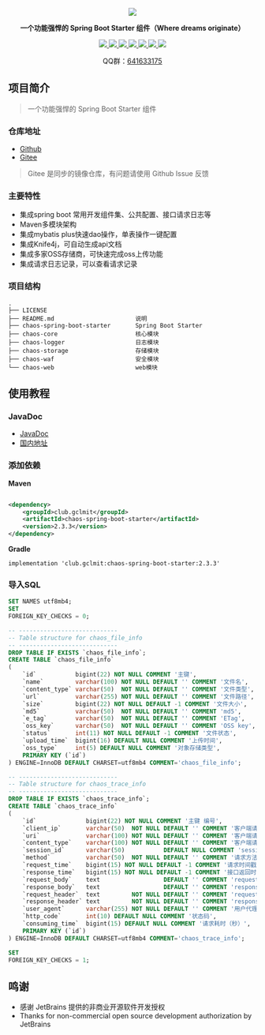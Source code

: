 <p align="center">
	<a href="https://github.com/gclm/chaos"><img src="https://cdn.jsdelivr.net/gh/gclm/images@master/20200414/1586827646660.png"></a>
</p>
<p align="center">
	<strong>一个功能强悍的 Spring Boot Starter 组件（Where dreams originate）</strong>
</p>
<p align="center">
	<a target="_blank" href="https://github.com/gclm/chaos/actions">
        <img src="https://github.com/gclm/chaos/actions/workflows/maven.yml/badge.svg" />
	</a>
    <a target="_blank" href="https://github.com/gclm/chaos/actions">
        <img src="https://github.com/gclm/chaos/actions/workflows/javadoc.yml/badge.svg" />
	</a>
    <a target="_blank" href="https://github.com/gclm/chaos/actions">
        <img src="https://github.com/gclm/chaos/actions/workflows/codeql-analysis.yml/badge.svg" />
	</a>
    <a href="https://www.codacy.com/gh/gclm/chaos/dashboard?utm_source=github.com&amp;utm_medium=referral&amp;utm_content=gclm/chaos&amp;utm_campaign=Badge_Grade">
        <img src="https://app.codacy.com/project/badge/Grade/f1c25e46f1924c14a1d41f3718223402"/>
    </a>
    <a target="_blank" href="https://search.maven.org/search?q=g:%20club.gclmit%20AND%20a:%20chaos-spring-boot-starter">
        <img src="https://img.shields.io/maven-central/v/club.gclmit/chaos-spring-boot-starter.svg?label=Maven%20Central" />
	</a>
	<a target="_blank" href="https://github.com/gclm/chaos/blob/master/LICENSE/">
        <img src="https://img.shields.io/:license-Apache2-blue.svg" />
	</a>
	<a target="_blank" href="https://www.oracle.com/technetwork/java/javase/downloads/index.html">
		<img src="https://img.shields.io/badge/JDK-11+-green.svg" />
	</a>
</p>
<p align="center">
    QQ群：<a target="_blank" href="//shang.qq.com/wpa/qunwpa?idkey=4684b1c1194706adcc4ce7c9428935d31c0b2a86b51e96cb807fa30f94cebfde">641633175</a>
</p>

## 项目简介

> 一个功能强悍的 Spring Boot Starter 组件

### 仓库地址

- [Github](https://github.com/gclm/chaos.git)
- [Gitee](https://gitee.com/gclm/chaos)

> Gitee 是同步的镜像仓库，有问题请使用 Github Issue 反馈

### 主要特性

- 集成spring boot 常用开发组件集、公共配置、接口请求日志等
- Maven多模块架构
- 集成mybatis plus快速dao操作，单表操作一键配置
- 集成Knife4j，可自动生成api文档
- 集成多家OSS存储商，可快速完成oss上传功能
- 集成请求日志记录，可以查看请求记录

### 项目结构

```text
.
├── LICENSE
├── README.md                       说明
├── chaos-spring-boot-starter       Spring Boot Starter     
├── chaos-core                      核心模块
├── chaos-logger                    日志模块
├── chaos-storage                   存储模块
├── chaos-waf                       安全模块
└── chaos-web                       web模块
```

## 使用教程

### JavaDoc

- [JavaDoc](https://gclm.github.io/chaos/)
- [国内地址](https://gclm.gitee.io/chaos/)

### 添加依赖

**Maven**

```xml

<dependency>
    <groupId>club.gclmit</groupId>
    <artifactId>chaos-spring-boot-starter</artifactId>
    <version>2.3.3</version>
</dependency>
```

**Gradle**

```text
implementation 'club.gclmit:chaos-spring-boot-starter:2.3.3'
```

### 导入SQL

```sql
SET NAMES utf8mb4;
SET
FOREIGN_KEY_CHECKS = 0;

-- ----------------------------
-- Table structure for chaos_file_info
-- ----------------------------
DROP TABLE IF EXISTS `chaos_file_info`;
CREATE TABLE `chaos_file_info`
(
    `id`           bigint(22) NOT NULL COMMENT '主键',
    `name`         varchar(100) NOT NULL DEFAULT '' COMMENT '文件名',
    `content_type` varchar(50)  NOT NULL DEFAULT '' COMMENT '文件类型',
    `url`          varchar(255) NOT NULL DEFAULT '' COMMENT '文件路径',
    `size`         bigint(22) NOT NULL DEFAULT -1 COMMENT '文件大小',
    `md5`          varchar(50)  NOT NULL DEFAULT '' COMMENT 'md5',
    `e_tag`        varchar(50)  NOT NULL DEFAULT '' COMMENT 'ETag',
    `oss_key`      varchar(50)  NOT NULL DEFAULT '' COMMENT 'OSS key',
    `status`       int(11) NOT NULL DEFAULT -1 COMMENT '文件状态',
    `upload_time`  bigint(16) DEFAULT NULL COMMENT '上传时间',
    `oss_type`     int(5) DEFAULT NULL COMMENT '对象存储类型',
    PRIMARY KEY (`id`)
) ENGINE=InnoDB DEFAULT CHARSET=utf8mb4 COMMENT='chaos_file_info';

-- ----------------------------
-- Table structure for chaos_trace_info
-- ----------------------------
DROP TABLE IF EXISTS `chaos_trace_info`;
CREATE TABLE `chaos_trace_info`
(
    `id`              bigint(22) NOT NULL COMMENT '主键 编号',
    `client_ip`       varchar(50)  NOT NULL DEFAULT '' COMMENT '客户端请求ip',
    `uri`             varchar(100) NOT NULL DEFAULT '' COMMENT '客户端请求的路径',
    `content_type`    varchar(100) NOT NULL DEFAULT '' COMMENT '客户端请求方式',
    `session_id`      varchar(50)           DEFAULT NULL COMMENT 'session ID',
    `method`          varchar(50)  NOT NULL DEFAULT '' COMMENT '请求方法类型: restful 风格',
    `request_time`    bigint(15) NOT NULL DEFAULT -1 COMMENT '请求时间戳（秒）',
    `response_time`   bigint(15) NOT NULL DEFAULT -1 COMMENT '接口返回时间',
    `request_body`    text                  DEFAULT '' COMMENT 'requestBody',
    `response_body`   text                  DEFAULT '' COMMENT 'responseBody',
    `request_header`  text         NOT NULL DEFAULT '' COMMENT 'request 请求头',
    `response_header` text         NOT NULL DEFAULT '' COMMENT 'response 响应头',
    `user_agent`      varchar(255) NOT NULL DEFAULT '' COMMENT '用户代理',
    `http_code`       int(10) DEFAULT NULL COMMENT '状态码',
    `consuming_time`  bigint(15) DEFAULT NULL COMMENT '请求耗时（秒）',
    PRIMARY KEY (`id`)
) ENGINE=InnoDB DEFAULT CHARSET=utf8mb4 COMMENT='chaos_trace_info';

SET
FOREIGN_KEY_CHECKS = 1;
```

## 鸣谢

- 感谢 JetBrains 提供的非商业开源软件开发授权
- Thanks for non-commercial open source development authorization by JetBrains




